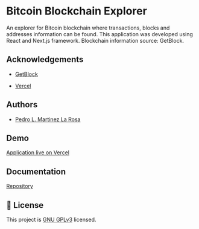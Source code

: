 # Bitcoin Blockchain Explorer

An explorer for Bitcoin blockchain where transactions, blocks and addresses information can be found. This application was developed using React and Next.js framework. Blockchain information source: GetBlock.


## Acknowledgements

 - [GetBlock](https://getblock.io/)

 - [Vercel](https://vercel.com/)
## Authors

- [Pedro L. Martinez La Rosa](https://www.linkedin.com/in/pedro-martinezlr/?locale=en_US)


## Demo

[Application live on Vercel](https://bitcoin-blockchain-explorer-5kpn.vercel.app/)


## Documentation

[Repository](https://github.com/pedromartinez079/BitcoinBlockchainExplorer)

## 📝 License

This project is [GNU GPLv3](COPYING) licensed.